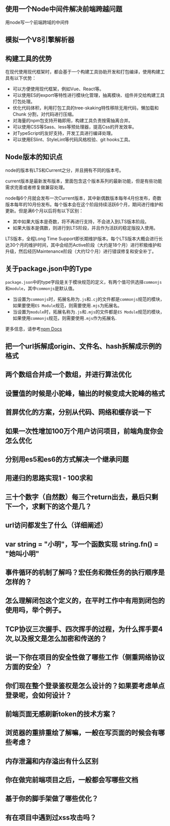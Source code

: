 ## 使用一个Node中间件解决前端跨越问题
用node写一个前端跨域的中间件
## 模拟一个V8引擎解析器

## 构建工具的优势

在现代使用现代框架时，都会基于一个构建工具协助开发和打包编译，使用构建工具有以下优势：
- 可以方便使用现代框架，例如Vue、React等。
- 可以使用ES的export等特性进行模块化管理，抽离模块、组件并交给构建工具打包处理。
- 优化代码体积，利用打包工具的tree-skaking特性移除无用代码，懒加载和 Chunk 分割，对代码进行压缩。
- 对海量的npm包支持开箱即用，构建工具负责按需抽离合并。
- 可以使用CSS等Sass、less等预处理器，提高Css的开发效率。
- 对TypeScript的友好支持，开发工具进行编译处理。
- 可以使用ESlint、StyleLint等代码风格校验、git hooks工具。

## Node版本的知识点

node的版本有LTS和Current之分，并且拥有不同的版本号。

current版本是最新发布版本，里面包含这个版本系列的最新功能，但是有些功能需求完善或者修复做兼容处理。

node每6个月就会发布一次Current版本，其中新偶数版本每年4月份发布，奇数版本每年的10月份发布。每个版本会在这个阶段持续活跃6个月，期间进行维护和更新。但是满6个月以后将有以下区别：
- 其中如果大版本是奇数，将不再进行支持，不会进入到LTS版本阶段。
- 如果大版本是偶数，则进行到LTS阶段，并且作为活跃的稳定版投入使用。

LTS版本，全程Long Time Support即长期维护版本。每个LTS版本大概会进行长达30个月的维护时间，其中会经历Active阶段（大约是18个月）进行积极维护和升级，然后经历Maintenance阶段（大约12个月）进行错误修复和安全补丁。

## 关于package.json中的Type

`package.json`中的type字段是关于模块规范的定义，有两个值可供选择`commonjs`和`module`，其中`commonjs`是默认值。
- 当设置为`commonjs`时，拓展名称为`.js`和`.cj`的文件都是`commonjs`规范的模块，如果要使用`ES Module`规范，则需要使用`.mjs`为拓展名。
- 当设置为`module`时，拓展名称为`.js`和`.mjs`的文件都是`ES Module`规范的模块，如果使用`commonjs`规范，则需要使用`.mjs`作为拓展名.

更多信息，请参考[npm Docs](https://docs.npmjs.com/cli/v8/configuring-npm/package-json)

## 把一个url拆解成origin、文件名、hash拆解成示例的格式

## 两个数组合并成一个数组，并进行算法优化

## 设置值的时候是小驼峰，输出的时候变成大驼峰的格式

## 首屏优化的方案，分别从代码、网络和缓存说一下

## 如果一次性增加100万个用户访问项目，前端角度你会怎么优化

## 分别用es5和es6的方式解决一个继承问题

## 用递归的思路实现1 - 100求和

## 三十个数字（自然数）每三个return出去，最后只剩下一个，求剩下的这个是几？

## url访问都发生了什么（详细阐述）


## var string = "小明"，写一个函数实现 string.fn() = "她叫小明"

## 事件循环的机制了解吗？宏任务和微任务的执行顺序是怎样的？ 
## 怎么理解闭包这个定义的，在平时工作中有用到闭包的使用吗，举个例子。 

## TCP协议三次握手、四次挥手的过程，为什么挥手要4次,以及报文是怎么加密和传送的？

## 说一下你在项目的安全性做了哪些工作（侧重网络协议方面的安全）？

## 你们现在整个登录鉴权是怎么设计的？如果要考虑单点登录呢，会如何设计？

## 前端页面无感刷新token的技术方案？

## 浏览器的重排重绘了解嘛，一般在写页面的时候会有哪些考虑？

## 内存泄漏和内存溢出有什么区别

## 你在做完前端项目之后，一般都会写哪些文档

## 基于你的脚手架做了哪些优化？

## 有在项目中遇到过xss攻击吗？